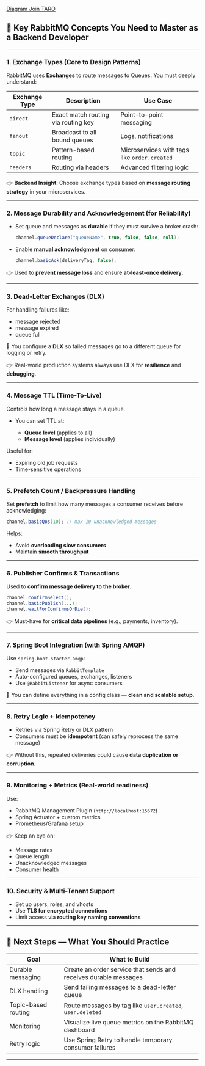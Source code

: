 [Diagram Join TARO](https://www.tldraw.com/f/FSPmrIbEnoILG2bhyI51m?d=v-368.-112.2569.1755.alvSx6P4vbKjb37u-9NVM)

## 🚀 Key RabbitMQ Concepts You Need to Master as a Backend Developer

---

### 1. **Exchange Types (Core to Design Patterns)**

RabbitMQ uses **Exchanges** to route messages to Queues. You must deeply understand:

| Exchange Type | Description                         | Use Case                                     |
| ------------- | ----------------------------------- | -------------------------------------------- |
| `direct`      | Exact match routing via routing key | Point-to-point messaging                     |
| `fanout`      | Broadcast to all bound queues       | Logs, notifications                          |
| `topic`       | Pattern-based routing               | Microservices with tags like `order.created` |
| `headers`     | Routing via headers                 | Advanced filtering logic                     |

👉 **Backend Insight**: Choose exchange types based on **message routing strategy** in your microservices.

---

### 2. **Message Durability and Acknowledgement (for Reliability)**

* Set queue and messages as **durable** if they must survive a broker crash:

  ```java
  channel.queueDeclare("queueName", true, false, false, null);
  ```

* Enable **manual acknowledgment** on consumer:

  ```java
  channel.basicAck(deliveryTag, false);
  ```

👉 Used to **prevent message loss** and ensure **at-least-once delivery**.

---

### 3. **Dead-Letter Exchanges (DLX)**

For handling failures like:

* message rejected
* message expired
* queue full

📌 You configure a **DLX** so failed messages go to a different queue for logging or retry.

👉 Real-world production systems always use DLX for **resilience** and **debugging**.

---

### 4. **Message TTL (Time-To-Live)**

Controls how long a message stays in a queue.

* You can set TTL at:

  * **Queue level** (applies to all)
  * **Message level** (applies individually)

Useful for:

* Expiring old job requests
* Time-sensitive operations

---

### 5. **Prefetch Count / Backpressure Handling**

Set **prefetch** to limit how many messages a consumer receives before acknowledging:

```java
channel.basicQos(10); // max 10 unacknowledged messages
```

Helps:

* Avoid **overloading slow consumers**
* Maintain **smooth throughput**

---

### 6. **Publisher Confirms & Transactions**

Used to **confirm message delivery to the broker**.

```java
channel.confirmSelect();
channel.basicPublish(...);
channel.waitForConfirmsOrDie();
```

👉 Must-have for **critical data pipelines** (e.g., payments, inventory).

---

### 7. **Spring Boot Integration (with Spring AMQP)**

Use `spring-boot-starter-amqp`:

* Send messages via `RabbitTemplate`
* Auto-configured queues, exchanges, listeners
* Use `@RabbitListener` for async consumers

📘 You can define everything in a config class — **clean and scalable setup**.

---

### 8. **Retry Logic + Idempotency**

* Retries via Spring Retry or DLX pattern
* Consumers must be **idempotent** (can safely reprocess the same message)

👉 Without this, repeated deliveries could cause **data duplication or corruption**.

---

### 9. **Monitoring + Metrics (Real-world readiness)**

Use:

* RabbitMQ Management Plugin (`http://localhost:15672`)
* Spring Actuator + custom metrics
* Prometheus/Grafana setup

👉 Keep an eye on:

* Message rates
* Queue length
* Unacknowledged messages
* Consumer health

---

### 10. **Security & Multi-Tenant Support**

* Set up users, roles, and vhosts
* Use **TLS for encrypted connections**
* Limit access via **routing key naming conventions**

---

## 🧠 Next Steps — What You Should Practice

| Goal                | What to Build                                                    |
| ------------------- | ---------------------------------------------------------------- |
| Durable messaging   | Create an order service that sends and receives durable messages |
| DLX handling        | Send failing messages to a dead-letter queue                     |
| Topic-based routing | Route messages by tag like `user.created`, `user.deleted`        |
| Monitoring          | Visualize live queue metrics on the RabbitMQ dashboard           |
| Retry logic         | Use Spring Retry to handle temporary consumer failures           |

---
